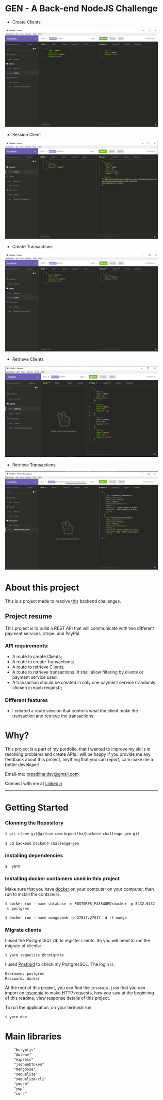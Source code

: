 # GEN - A Back-end NodeJS Challenge

- Create Clients

![create-clients](images/create_clients.png 'Create')

- Session Client

![session](images/session.png 'session')

- Create Transactions

![create-transactions](images/create_clients.png 'Create-transactions')

- Retrieve Clients

![retrieve-clients](images/retrieve_clients.png 'Retrieve-clients')

- Retrieve Transactions

![retrieve-transactions](images/retrieve_transactions.png 'Retrieve_transactions')

# About this project

This is a project made to resolve [this](https://github.com/lucasfonmiranda/gen-careers) backend challenges.

## Project resume

This project is to build a REST API that will communicate with two different payment services, stripe, and PayPal.

### API requirements:

- A route to create Clients;
- A route to create Transactions;
- A route to retrieve Clients;
- A route to retrieve transactions. It shall allow filtering by clients or payment service used;
- A transaction should be created in only one payment service (randomly chosen in each request);

### Different features

- I created a route session that controls what the client make the transaction and retrieve the transactions.

# Why?

This project is a part of my portfolio, that I wanted to improve my skills in resolving problems and create APIs.I will be happy if you provide me any feedback about this project, anything that you can report, cam make me a better developer!

Email-me: brpadilha.dev@gmail.com

Connect with me at [Linkedin](https://www.linkedin.com/in/brpadilha/)

---

# Getting Started

<h3>Clonning the Repository</h3>

```
$ git clone git@github.com:brpadilha/backend-challenge-gen.git

$ cd backend backend-challenge-gen
```

<h3>Installing dependencies</h3>

```
$  yarn
```

<h3> Installing docker containers used in this project </h3>

Make sure that you have [docker](https://docs.docker.com/install/) on your computer on your computer, then run to install the containers:

```
$ docker run --name database -e POSTGRES_PASSWORD=docker -p 5432:5432 -d postgres
```

```
$ docker run --name mongobank -p 27017:27017 -d -t mongo
```

<h3> Migrate clients </h3>

I used the PostgresSQL db to register clients. So you will need to run the migrate of clients:

```
$ yarn sequelize db:migrate
```

I used [Postbird]('https://www.electronjs.org/apps/postbird) to check my PostgresSQL.
The login is:

```
Username: postgres
Password: docker
```

At the root of this project, you can find the `insomnia.json` that you can import on [insomnia]('https://insomnia.rest/download/') to make HTTP requests, how you saw at the beginning of this readme, view response details of this project.

To run the application, on your terminal run:

```
$ yarn dev
```

# Main libraries

```
    "bcryptjs"
    "dotenv"
    "express"
    "jsonwebtoken"
    "mongoose"
    "sequelize"
    "sequelize-cli"
    "youch"
    "yup"
    "cors"
```
